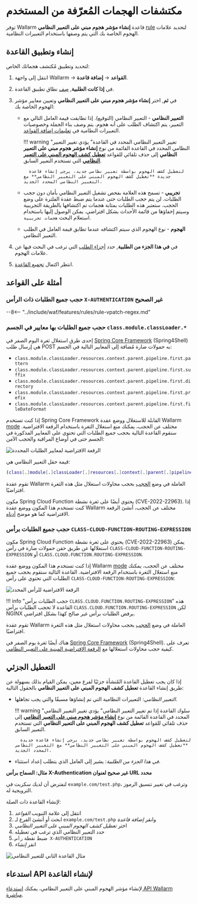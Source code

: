 [link-regex]:               https://github.com/yandex/pire
[img-regex-example1]:       ../../images/user-guides/rules/regex-rule-1.png
[img-regex-example2]:       ../../images/user-guides/rules/regex-rule-2.png
[img-regex-id]:             ../../images/user-guides/rules/regex-id.png
[request-processing]:       ../../user-guides/rules/request-processing.md

# مكتشفات الهجمات المُعرّفة من المستخدم

توفر Wallarm قاعدة **إنشاء مؤشر هجوم مبني على التعبير النظامي** [rule](../../user-guides/rules/rules.md) لتحديد علامات الهجوم الخاصة بك التي يتم وصفها باستخدام التعبيرات النظامية.

## إنشاء وتطبيق القاعدة

لتحديد وتطبيق مُكتشف هجماتك الخاص:

1. انتقل إلى واجهة Wallarm → **القواعد** → **إضافة قاعدة**.
1. في **إذا كانت الطلبية**, [صِف](rules.md#branch-description) نطاق تطبيق القاعدة.
1. في **ثم**, اختر **إنشاء مؤشر هجوم مبني على التعبير النظامي** وتعيين معايير مؤشر الهجوم الخاصة بك:

    * **التعبير النظامي** - التعبير النظامي (التوقيع). إذا تطابقت قيمة العامل التالي مع التعبير، يتم اكتشاف الطلب على أنه هجوم. يتم وصف بناء الجملة وخصوصيات التعبيرات النظامية في [تعليمات إضافة القواعد](rules.md#condition-type-regex).

        !!! warning "تغيير التعبير النظامي المحدد في القاعدة"
            يؤدي تغيير التعبير النظامي المحدد في القاعدة القائمة من نوع **إنشاء مؤشر هجوم مبني على التعبير النظامي** إلى حذف تلقائي للقواعد [**تعطيل كشف الهجوم المبني على التعبير النظامي**](#partial-disabling) التي تستخدم التعبير السابق.

            لتعطيل كشف الهجوم بواسطة تعبير نظامي جديد، يرجى إنشاء قاعدة جديدة **تعطيل كشف الهجوم المبني على التعبير النظامي** مع التعبير النظامي المحدد الجديد.

    * **تجريبي** - تسمح هذه العلامة بفحص تشغيل التعبير النظامي بأمان دون حجب الطلبات. لن يتم حجب الطلبات حتى عندما يتم ضبط عقدة الفلترة على وضع الحجب. ستعتبر هذه الطلبات بمثابة هجمات تم اكتشافها بالطريقة التجريبية وسيتم إخفاؤها من قائمة الأحداث بشكل افتراضي. يمكن الوصول إليها باستخدام استعلام البحث `هجمات تجريبية`.

    * **الهجوم** - نوع الهجوم الذي سيتم اكتشافه عندما تطابق قيمة العامل في الطلب التعبير النظامي.

1. في **في هذا الجزء من الطلبية**, حدد [أجزاء الطلب](request-processing.md) التي ترغب في البحث فيها عن علامات الهجوم.
1. انتظر اكتمال [تجميع القاعدة](rules.md#ruleset-lifecycle).

## أمثلة على القواعد

### حجب جميع الطلبات ذات الرأس `X-AUTHENTICATION` غير الصحيح

--8<-- "../include/waf/features/rules/rule-vpatch-regex.md"

### حجب جميع الطلبات بها معايير في الجسم `class.module.classLoader.*`

إحدى طرق استغلال ثغرة اليوم الصفر في [Spring Core Framework](https://docs.spring.io/spring-framework/docs/3.2.x/spring-framework-reference/html/overview.html) (Spring4Shell) هي إرسال طلب POST به حمولات ضارة مُضافة إلى المعايير التالية في الجسم:

* `class.module.classLoader.resources.context.parent.pipeline.first.pattern`
* `class.module.classLoader.resources.context.parent.pipeline.first.suffix`
* `class.module.classLoader.resources.context.parent.pipeline.first.directory`
* `class.module.classLoader.resources.context.parent.pipeline.first.prefix`
* `class.module.classLoader.resources.context.parent.pipeline.first.fileDateFormat`

إذا كنت تستخدم Spring Core Framework القابلة للاستغلال ووضع عقدة Wallarm [mode](../../admin-en/configure-wallarm-mode.md#available-filtration-modes) مختلف عن الحجب، يمكنك منع استغلال الثغرة باستخدام الرقعة الافتراضية. ستقوم القاعدة التالية بحجب جميع الطلبات التي تحتوي على المعايير المذكورة في الجسم حتى في أوضاع المراقبة والحجب الآمن:

![الرقعة الافتراضية لمعايير الطلبات المحددة](../../images/user-guides/rules/regexp-rule-post-params-spring.png)

قيمة حقل التعبير النظامي هي:

```bash
(class[.]module[.]classLoader[.]resources[.]context[.]parent[.]pipeline[.]first[.])(pattern|suffix|directory|prefix|fileDateFormat)
```

تقوم عقدة Wallarm العاملة في وضع [الحجب](../../admin-en/configure-wallarm-mode.md#available-filtration-modes) بحجب محاولات استغلال مثل هذه الثغرة افتراضيًا.

مكون Spring Cloud Function يحتوي أيضًا على ثغرة نشطة (CVE-2022-22963). إذا كنت تستخدم هذا المكون ووضع عقدة Wallarm مختلف عن الحجب، أنشئ الرقعة الافتراضية كما هو موضح [أدناه](#example-block-all-requests-with-the-class-cloud-function-routing-expression-header).

### حجب جميع الطلبات برأس `CLASS-CLOUD-FUNCTION-ROUTING-EXPRESSION`

مكون Spring Cloud Function يحتوي على ثغرة نشطة (CVE-2022-22963) يمكن استغلالها عن طريق حقن حمولات ضارة في رأس `CLASS-CLOUD-FUNCTION-ROUTING-EXPRESSION` أو `CLASS.CLOUD.FUNCTION.ROUTING-EXPRESSION`.

إذا كنت تستخدم هذا المكون ووضع عقدة Wallarm [mode](../../admin-en/configure-wallarm-mode.md#available-filtration-modes) مختلف عن الحجب، يمكنك منع استغلال الثغرة باستخدام الرقعة الافتراضية. القاعدة التالية ستقوم بحجب جميع الطلبات التي تحتوي على رأس `CLASS-CLOUD-FUNCTION-ROUTING-EXPRESSION`:

![الرقعة الافتراضية للرأس المحدد](../../images/user-guides/rules/regexp-rule-header-spring.png)

!!! info "حجب الطلبات برأس `CLASS.CLOUD.FUNCTION.ROUTING-EXPRESSION`"
    هذه القاعدة لا تحجب الطلبات برأس `CLASS.CLOUD.FUNCTION.ROUTING-EXPRESSION` لكن NGINX يرفض الطلبات برأس غير صالح كهذا بشكل افتراضي.

تقوم عقدة Wallarm العاملة في وضع [الحجب](../../admin-en/configure-wallarm-mode.md#available-filtration-modes) بحجب محاولات استغلال مثل هذه الثغرة افتراضيًا.

هناك أيضًا ثغرة يوم الصفر في [Spring Core Framework](https://docs.spring.io/spring-framework/docs/3.2.x/spring-framework-reference/html/overview.html) (Spring4Shell). تعرف على كيفية حجب محاولات استغلالها مع [الرقعة الافتراضية المبنية على التعبير النظامي](#example-block-all-requests-with-the-classmoduleclassloader-body-parameters).

## التعطيل الجزئي

إذا كان يجب تعطيل القاعدة المُنشأة جزئيًا لفرع معين، يمكن القيام بذلك بسهولة عن طريق إنشاء القاعدة **تعطيل كشف الهجوم المبني على التعبير النظامي** بالحقول التالية:

- *التعبير النظامي*: التعبيرات النظامية التي تم إنشاؤها مسبقًا والتي يجب تجاهلها.

    !!! warning "سلوك القاعدة إذا تم تغيير التعبير النظامي"
        يؤدي تغيير التعبير النظامي المحدد في القاعدة القائمة من نوع [**إنشاء مؤشر هجوم مبني على التعبير النظامي**](#creating-and-applying-rule) إلى حذف تلقائي للقواعد **تعطيل كشف الهجوم المبني على التعبير النظامي** التي تستخدم التعبير السابق.

        لتعطيل كشف الهجوم بواسطة تعبير نظامي جديد، يرجى إنشاء قاعدة جديدة **تعطيل كشف الهجوم المبني على التعبير النظامي** مع التعبير النظامي المحدد الجديد.

- *في هذا الجزء من الطلبية*: يشير إلى العامل الذي يتطلب إعداد استثناء.

**مثال: السماح برأس X-Authentication غير صحيح لعنوان URL محدد**

لنفترض أن لديك سكربت في `example.com/test.php`، وترغب في تغيير تنسيق الرموز الترويجية له.

لإنشاء القاعدة ذات الصلة:

1. انتقل إلى علامة التبويب *القواعد*
1. ابحث أو أنشئ الفرع لـ `example.com/test.php` وانقر *إضافة قاعدة*
1. اختر *تعطيل كشف الهجوم المبني على التعبير النظامي*
1. حدد التعبير النظامي الذي ترغب في تعطيله
1. ضبط نقطة `رأس X-AUTHENTICATION`
1. انقر *إنشاء*

![مثال القاعدة الثاني للتعبير النظامي][img-regex-example2]

## استدعاء API لإنشاء القاعدة

لإنشاء مؤشر الهجوم المبني على التعبير النظامي، يمكنك [استدعاء API Wallarm مباشرة](../../api/request-examples.md#create-a-rule-to-consider-the-requests-with-specific-value-of-the-x-forwarded-for-header-as-attacks).
